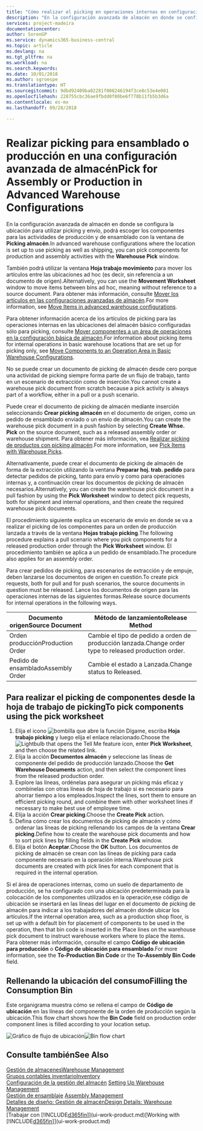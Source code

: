 ```yaml
---
title: "Cómo realizar el picking en operaciones internas en configuraciones avanzadas de almacén | Documentos de Microsoft"
description: "En la configuración avanzada de almacén en donde se configura la ubicación para utilizar picking y envío, podrá escoger los componentes para las actividades de producción y de ensamblado con la ventana de **Picking almacén**."
services: project-madeira
documentationcenter: 
author: SorenGP
ms.service: dynamics365-business-central
ms.topic: article
ms.devlang: na
ms.tgt_pltfrm: na
ms.workload: na
ms.search.keywords: 
ms.date: 10/01/2018
ms.author: sgroespe
ms.translationtype: HT
ms.sourcegitcommit: 9dbd92409ba02281f008246194f3ce0c53e4e001
ms.openlocfilehash: 228755cbc36ae9fbdd0f80be6f778b11fb5b3d6a
ms.contentlocale: es-mx
ms.lasthandoff: 09/28/2018

---
```

# <a name="pick-for-assembly-or-production-in-advanced-warehouse-configurations"></a><span data-ttu-id="80a7b-103">Realizar picking para ensamblado o producción en una configuración avanzada de almacén</span><span class="sxs-lookup"><span data-stu-id="80a7b-103">Pick for Assembly or Production in Advanced Warehouse Configurations</span></span>
<span data-ttu-id="80a7b-104">En la configuración avanzada de almacén en donde se configura la ubicación para utilizar picking y envío, podrá escoger los componentes para las actividades de producción y de ensamblado con la ventana de **Picking almacén**.</span><span class="sxs-lookup"><span data-stu-id="80a7b-104">In advanced warehouse configurations where the location is set up to use picking as well as shipping, you can pick components for production and assembly activities with the **Warehouse Pick** window.</span></span>  

<span data-ttu-id="80a7b-105">También podrá utilizar la ventana **Hoja trabajo movimiento** para mover los artículos entre las ubicaciones ad hoc (es decir, sin referencia a un documento de origen).</span><span class="sxs-lookup"><span data-stu-id="80a7b-105">Alternatively, you can use the **Movement Worksheet** window to move items between bins ad hoc, meaning without reference to a source document.</span></span> <span data-ttu-id="80a7b-106">Para obtener más información, consulte [Mover los artículos en las configuraciones avanzadas de almacén](warehouse-how-to-move-items-in-advanced-warehousing.md).</span><span class="sxs-lookup"><span data-stu-id="80a7b-106">For more information, see [Move Items in advanced warehouse configurations](warehouse-how-to-move-items-in-advanced-warehousing.md).</span></span>  

<span data-ttu-id="80a7b-107">Para obtener información acerca de los artículos de picking para las operaciones internas en las ubicaciones del almacén básico configuradas sólo para picking, consulte [Mover componentes a un área de operaciones en la configuración básica de almacén](warehouse-how-to-move-components-to-an-operation-area-in-basic-warehousing.md).</span><span class="sxs-lookup"><span data-stu-id="80a7b-107">For information about picking items for internal operations in basic warehouse locations that are set up for picking only, see [Move Components to an Operation Area in Basic Warehouse Configurations](warehouse-how-to-move-components-to-an-operation-area-in-basic-warehousing.md).</span></span>  

<span data-ttu-id="80a7b-108">No se puede crear un documento de picking de almacén desde cero porque una actividad de picking siempre forma parte de un flujo de trabajo, tanto en un escenario de extracción como de inserción.</span><span class="sxs-lookup"><span data-stu-id="80a7b-108">You cannot create a warehouse pick document from scratch because a pick activity is always part of a workflow, either in a pull or a push scenario.</span></span>  

<span data-ttu-id="80a7b-109">Puede crear el documento de picking de almacén mediante inserción seleccionando **Crear picking almacén** en el documento de origen, como un pedido de ensamblado enviado o un envío de almacén.</span><span class="sxs-lookup"><span data-stu-id="80a7b-109">You can create the warehouse pick document in a push fashion by selecting **Create Whse. Pick** on the source document, such as a released assembly order or warehouse shipment.</span></span> <span data-ttu-id="80a7b-110">Para obtener más información, vea [Realizar picking de productos con picking almacén](warehouse-how-to-pick-items-for-warehouse-shipment.md).</span><span class="sxs-lookup"><span data-stu-id="80a7b-110">For more information, see [Pick Items with Warehouse Picks](warehouse-how-to-pick-items-for-warehouse-shipment.md).</span></span>  

<span data-ttu-id="80a7b-111">Alternativamente, puede crear el documento de picking de almacén de forma de la extracción utilizando la ventana **Preparar hoj. trab. pedido** para detectar pedidos de picking, tanto para envío y como para operaciones internas y, a continuación crear los documentos de picking de almacén necesarios.</span><span class="sxs-lookup"><span data-stu-id="80a7b-111">Alternatively, you can create the warehouse pick document in a pull fashion by using the **Pick Worksheet** window to detect pick requests, both for shipment and internal operations, and then create the required warehouse pick documents.</span></span>  

<span data-ttu-id="80a7b-112">El procedimiento siguiente explica un escenario de envío en donde se va a realizar el picking de los componentes para un orden de producción lanzada a través de la ventana **Hojas trabajo picking**.</span><span class="sxs-lookup"><span data-stu-id="80a7b-112">The following procedure explains a pull scenario where you pick components for a released production order through the **Pick Worksheet** window.</span></span> <span data-ttu-id="80a7b-113">El procedimiento también se aplica a un pedido de ensamblado.</span><span class="sxs-lookup"><span data-stu-id="80a7b-113">The procedure also applies for an assembly order.</span></span>  

<span data-ttu-id="80a7b-114">Para crear pedidos de picking, para escenarios de extracción y de empuje, deben lanzarse los documentos de origen en cuestión.</span><span class="sxs-lookup"><span data-stu-id="80a7b-114">To create pick requests, both for pull and for push scenarios, the source documents in question must be released.</span></span> <span data-ttu-id="80a7b-115">Lance los documentos de origen para las operaciones internas de las siguientes formas.</span><span class="sxs-lookup"><span data-stu-id="80a7b-115">Release source documents for internal operations in the following ways.</span></span>  

|<span data-ttu-id="80a7b-116">Documento origen</span><span class="sxs-lookup"><span data-stu-id="80a7b-116">Source Document</span></span>|<span data-ttu-id="80a7b-117">Método de lanzamiento</span><span class="sxs-lookup"><span data-stu-id="80a7b-117">Release Method</span></span>|  
|---------------------|--------------------|  
|<span data-ttu-id="80a7b-118">Orden producción</span><span class="sxs-lookup"><span data-stu-id="80a7b-118">Production Order</span></span>|<span data-ttu-id="80a7b-119">Cambie el tipo de pedido a orden de producción lanzada.</span><span class="sxs-lookup"><span data-stu-id="80a7b-119">Change order type to released production order.</span></span>|  
|<span data-ttu-id="80a7b-120">Pedido de ensamblado</span><span class="sxs-lookup"><span data-stu-id="80a7b-120">Assembly Order</span></span>|<span data-ttu-id="80a7b-121">Cambie el estado a Lanzada.</span><span class="sxs-lookup"><span data-stu-id="80a7b-121">Change status to Released.</span></span>|  

## <a name="to-pick-components-using-the-pick-worksheet"></a><span data-ttu-id="80a7b-122">Para realizar el picking de componentes desde la hoja de trabajo de picking</span><span class="sxs-lookup"><span data-stu-id="80a7b-122">To pick components using the pick worksheet</span></span>  
1.  <span data-ttu-id="80a7b-123">Elija el icono ![bombilla que abre la función Dígame](media/ui-search/search_small.png "Dígame que desea hacer"), escriba **Hoja trabajo picking** y luego elija el enlace relacionado.</span><span class="sxs-lookup"><span data-stu-id="80a7b-123">Choose the ![Lightbulb that opens the Tell Me feature](media/ui-search/search_small.png "Tell me what you want to do") icon, enter **Pick Worksheet**, and then choose the related link.</span></span>  
2.  <span data-ttu-id="80a7b-124">Elija la acción **Documentos almacén** y seleccione las líneas de componente del pedido de producción lanzado.</span><span class="sxs-lookup"><span data-stu-id="80a7b-124">Choose the **Get Warehouse Documents** action, and then select the component lines from the released production order.</span></span>  
3.  <span data-ttu-id="80a7b-125">Explore las líneas, ordénelas para asegurar un picking más eficaz y combínelas con otras líneas de hoja de trabajo si es necesario para ahorrar tiempo a los empleados.</span><span class="sxs-lookup"><span data-stu-id="80a7b-125">Inspect the lines, sort them to ensure an efficient picking round, and combine them with other worksheet lines if necessary to make best use of employee time.</span></span>  
4.  <span data-ttu-id="80a7b-126">Elija la acción **Crear picking**.</span><span class="sxs-lookup"><span data-stu-id="80a7b-126">Choose the **Create Pick** action.</span></span>  
5.  <span data-ttu-id="80a7b-127">Defina cómo crear los documentos de picking de almacén y cómo ordenar las líneas de picking rellenando los campos de la ventana **Crear picking**.</span><span class="sxs-lookup"><span data-stu-id="80a7b-127">Define how to create the warehouse pick documents and how to sort pick lines by filling fields in the **Create Pick** window.</span></span>  
6.  <span data-ttu-id="80a7b-128">Elija el botón **Aceptar**.</span><span class="sxs-lookup"><span data-stu-id="80a7b-128">Choose the **OK** button.</span></span> <span data-ttu-id="80a7b-129">Los documentos de picking de almacén se crean con las líneas de picking para cada componente necesario en la operación interna.</span><span class="sxs-lookup"><span data-stu-id="80a7b-129">Warehouse pick documents are created with pick lines for each component that is required in the internal operation.</span></span>  

<span data-ttu-id="80a7b-130">Si el área de operaciones internas, como un suelo de departamento de producción, se ha configurado con una ubicación predeterminada para la colocación de los componentes utilizados en la operación,ese código de ubicación se insertará en las líneas del lugar en el documento de picking de almacén para indicar a los trabajadores del almacén dónde ubicar los artículos.</span><span class="sxs-lookup"><span data-stu-id="80a7b-130">If the internal operation area, such as a production shop floor, is set up with a default bin for placement of components to be used in the operation, then that bin code is inserted in the Place lines on the warehouse pick document to instruct warehouse workers where to place the items.</span></span> <span data-ttu-id="80a7b-131">Para obtener más información, consulte el campo **Código de ubicación para producción** o **Código de ubicación para ensamblado**.</span><span class="sxs-lookup"><span data-stu-id="80a7b-131">For more information, see the **To-Production Bin Code** or the **To-Assembly Bin Code** field.</span></span>

## <a name="filling-the-consumption-bin"></a><span data-ttu-id="80a7b-132">Rellenando la ubicación del consumo</span><span class="sxs-lookup"><span data-stu-id="80a7b-132">Filling the Consumption Bin</span></span>
<span data-ttu-id="80a7b-133">Este organigrama muestra cómo se rellena el campo de **Código de ubicación** en las líneas del componente de la orden de producción según la ubicación.</span><span class="sxs-lookup"><span data-stu-id="80a7b-133">This flow chart shows how the **Bin Code** field on production order component lines is filled according to your location setup.</span></span>

<span data-ttu-id="80a7b-134">![Gráfico de flujo de ubicación](media/binflow.png "BinFlow")</span><span class="sxs-lookup"><span data-stu-id="80a7b-134">![Bin flow chart](media/binflow.png "BinFlow")</span></span>  

## <a name="see-also"></a><span data-ttu-id="80a7b-135">Consulte también</span><span class="sxs-lookup"><span data-stu-id="80a7b-135">See Also</span></span>
[<span data-ttu-id="80a7b-136">Gestión de almacenes</span><span class="sxs-lookup"><span data-stu-id="80a7b-136">Warehouse Management</span></span>](warehouse-manage-warehouse.md)  
[<span data-ttu-id="80a7b-137">Grupos contables inventario</span><span class="sxs-lookup"><span data-stu-id="80a7b-137">Inventory</span></span>](inventory-manage-inventory.md)  
<span data-ttu-id="80a7b-138">[Configuración de la gestión del almacén](warehouse-setup-warehouse.md)   </span><span class="sxs-lookup"><span data-stu-id="80a7b-138">[Setting Up Warehouse Management](warehouse-setup-warehouse.md)   </span></span>  
<span data-ttu-id="80a7b-139">[Gestión de ensamblaje](assembly-assemble-items.md)  </span><span class="sxs-lookup"><span data-stu-id="80a7b-139">[Assembly Management](assembly-assemble-items.md)  </span></span>  
[<span data-ttu-id="80a7b-140">Detalles de diseño: Gestión de almacén</span><span class="sxs-lookup"><span data-stu-id="80a7b-140">Design Details: Warehouse Management</span></span>](design-details-warehouse-management.md)  
<span data-ttu-id="80a7b-141">[Trabajar con [!INCLUDE[d365fin](includes/d365fin_md.md)]](ui-work-product.md)</span><span class="sxs-lookup"><span data-stu-id="80a7b-141">[Working with [!INCLUDE[d365fin](includes/d365fin_md.md)]](ui-work-product.md)</span></span>

